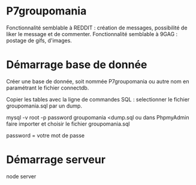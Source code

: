 # P7groupomania
Fonctionnalité semblable à REDDIT : création de messages, possibilité de liker le message et de commenter.
Fonctionnalité semblable à 9GAG : postage de gifs, d'images.

# Démarrage base de donnée
Créer une base de donnée, soit nommée P7groupomania ou autre nom en paramétrant le fichier connectdb.

Copier les tables avec la ligne de commandes SQL : selectionner le fichier groupomania.sql par un dump.

mysql -v root -p password groupomania <dump.sql
ou dans PhpmyAdmin faire importer et choisir le fichier groupomania.sql

password = votre mot de passe

# Démarrage serveur
node server

